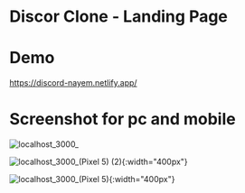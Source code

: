 # Discor Clone - Landing Page

# Demo
https://discord-nayem.netlify.app/

# Screenshot for pc and mobile

![localhost_3000_](https://github.com/ZihadHossainNayem/Discord-Clone-with-React-TailwindCSS/assets/30808845/a2e7eda8-e1c6-4c96-bf85-4d475ec1d49d)

![localhost_3000_(Pixel 5) (2)](https://github.com/ZihadHossainNayem/Discord-Clone-with-React-TailwindCSS/assets/30808845/00b0b402-6183-48fe-ae22-ea0da213bb14){:width="400px"}

![localhost_3000_(Pixel 5)](https://github.com/ZihadHossainNayem/Discord-Clone-with-React-TailwindCSS/assets/30808845/5355a24e-0d90-4791-9877-4d69654dce90){:width="400px"}

